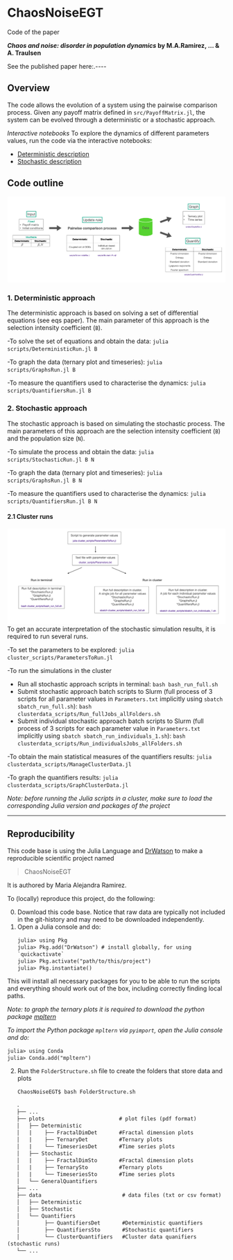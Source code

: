 # ChaosNoiseEGT

Code of the paper

***Chaos and noise: disorder in population dynamics* by M.A.Ramirez, ... & A. Traulsen**

See the published paper here:.----

## Overview

The code allows the evolution of a system using the pairwise comparison process.
Given any payoff matrix defined in `src/PayoffMatrix.jl`, the system can be evolved through a deterministic or a stochastic approach.


*Interactive notebooks*
To explore the dynamics of different parameters values, run the code via the interactive notebooks:
* [Deterministic description](https://github.com/MA-Ramirez/ChaosNoiseEGT/blob/main/notebooks/Interactive_Deterministic.ipynb)
* [Stochastic description](https://github.com/MA-Ramirez/ChaosNoiseEGT/blob/main/notebooks/Interactive_Stochastic.ipynb)

## Code outline
![GeneralScheme](GeneralScheme.png "GeneralScheme")
### 1. Deterministic approach
The deterministic approach is based on solving a set of differential equations (see eqs paper).
The main parameter of this approach is the selection intensity coefficient (`B`).

-To solve the set of equations and obtain the data: `julia scripts/DeterministicRun.jl B`

-To graph the data (ternary plot and timeseries): `julia scripts/GraphsRun.jl B`

-To measure the quantifiers used to characterise the dynamics: `julia scripts/QuantifiersRun.jl B`

### 2. Stochastic approach
The stochastic approach is based on simulating the stochastic process.
The main parameters of this approach are the selection intensity coefficient (`B`) and the population size (`N`).

-To simulate the process and obtain the data: `julia scripts/StochasticRun.jl B N`

-To graph the data (ternary plot and timeseries): `julia scripts/GraphsRun.jl B N`

-To measure the quantifiers used to characterise the dynamics: `julia scripts/QuantifiersRun.jl B N`

#### 2.1 Cluster runs
![ClusterScripts](ClusterScripts.png "ClusterScripts")
To get an accurate interpretation of the stochastic simulation results, it is required to run several runs.

-To set the parameters to be explored: `julia cluster_scripts/ParametersToRun.jl`

-To run the simulations in the cluster
   - Run all stochastic approach scripts in terminal: `bash bash_run_full.sh`
   - Submit stochastic approach batch scripts to Slurm (full process of 3 scripts for all parameter values in `Parameters.txt` implicitly using `sbatch sbatch_run_full.sh`):  `bash clusterdata_scripts/Run_fullJobs_allFolders.sh`
   - Submit individual stochastic approach batch scripts to Slurm (full process of 3 scripts for each parameter value in `Parameters.txt` implicitly using `sbatch sbatch_run_individuals_1.sh`):  `bash clusterdata_scripts/Run_individualsJobs_allFolders.sh`

-To obtain the main statistical measures of the quantifiers results: `julia clusterdata_scripts/ManageClusterData.jl`

-To graph the quantifiers results: `julia clusterdata_scripts/GraphClusterData.jl`

_Note: before running the Julia scripts in a cluster, make sure to load the corresponding Julia version and packages of the project_

-------
## Reproducibility
This code base is using the Julia Language and [DrWatson](https://juliadynamics.github.io/DrWatson.jl/stable/)
to make a reproducible scientific project named
> ChaosNoiseEGT

It is authored by Maria Alejandra Ramirez.

To (locally) reproduce this project, do the following:

0. Download this code base. Notice that raw data are typically not included in the
   git-history and may need to be downloaded independently.
1. Open a Julia console and do:
   ```
   julia> using Pkg
   julia> Pkg.add("DrWatson") # install globally, for using `quickactivate`
   julia> Pkg.activate("path/to/this/project")
   julia> Pkg.instantiate()
   ```

This will install all necessary packages for you to be able to run the scripts and
everything should work out of the box, including correctly finding local paths.

_Note: to graph the ternary plots it is required to download the python package [mpltern](https://mpltern.readthedocs.io/en/latest/installation.html)_

_To import the Python package `mpltern` via `pyimport`, open the Julia console and do:_
   ```
   julia> using Conda
   julia> Conda.add("mpltern")
   ```
2. Run the `FolderStructure.sh` file to create the folders that store data and plots
   ```
   ChaosNoiseEGT$ bash FolderStructure.sh
   ```
   
```
   .
   ├── ...
   ├── plots                        # plot files (pdf format)
   │   ├── Deterministic
   │   |    ├── FractalDimDet       #Fractal dimension plots
   │   |    ├── TernaryDet          #Ternary plots
   │   |    └── TimeseriesDet       #Time series plots
   │   ├── Stochastic
   │   |    ├── FractalDimSto       #Fractal dimension plots
   │   |    ├── TernarySto          #Ternary plots
   │   |    └── TimeseriesSto       #Time series plots   
   │   └── GeneralQuantifiers
   ├── ...
   ├── data                          # data files (txt or csv format)
   │   ├── Deterministic 
   │   ├── Stochastic
   │   └── Quantifiers
   │        ├── QuantifiersDet       #Deterministic quantifiers
   │        ├── QuantifiersSto       #Stochastic quantifiers
   │        └── ClusterQuantifiers   #Cluster data quanifiers (stochastic runs)
   └── ...
```
